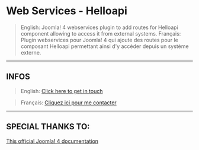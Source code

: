 # Web Services - Helloapi

> English: Joomla! 4 webservices plugin to add routes for Helloapi component allowing to access it from external systems.
> Français: Plugin webservices pour Joomla! 4 qui ajoute des routes pour le composant Helloapi permettant ainsi d'y accéder depuis un système externe.

--------------------------------------------

## INFOS

> English: [Click here to get in touch](https://github.com/mralexandrelise/mralexandrelise/blob/master/community.md "Get in touch")

> Français: [Cliquez ici pour me contacter](https://github.com/mralexandrelise/mralexandrelise/blob/master/community.md "Me contacter")

---------------------------------------------

## SPECIAL THANKS TO:

[This official Joomla! 4 documentation](https://docs.joomla.org/J4.x:Adding_an_API_to_a_Joomla_Component)